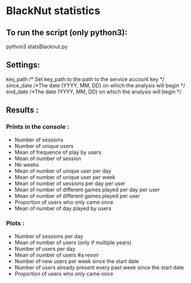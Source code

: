 # BlackNut statistics

## To run the script (only python3):
python3 statsBlacknut.py

## Settings:
key_path    /* Set key_path to the path to the service account key */   
since_date  /*The date (YYYY, MM, DD) on which the analysis will begin */   
end_date    /*The date (YYYY, MM, DD) on which the analysis will begin */

## Results :
### Prints in the console :
- Number of sessions   
- Number of unique users   
- Mean of frequence of play by users   
- Mean of number of session   
- Nb weeks   
- Mean of number of unique user per day   
- Mean of number of unique user per week   
- Mean of number of sessions per day per user   
- Mean of number of different games played per day per user   
- Mean of number of different games played per user   
- Proportion of users who only came once   
- Mean of number of day played by users

### Plots :
- Number of sessions per day   
- Mean of number of users (only if multiple years)   
- Number of users per day
- Mean of number of users #a revoir   
- Number of new users per week since the start date   
- Number of users already present every past week since the start date   
- Proportion of users who only came once